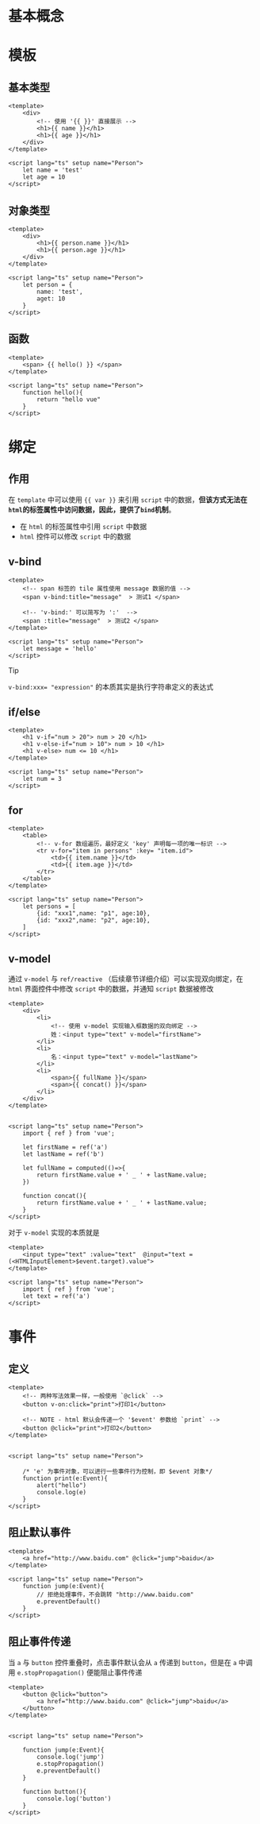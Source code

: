 # 基本概念

# 模板

## 基本类型

```vue
<template>
    <div>
        <!-- 使用 '{{ }}' 直接展示 -->
        <h1>{{ name }}</h1>
        <h1>{{ age }}</h1>
    </div>
</template>

<script lang="ts" setup name="Person">
    let name = 'test'
    let age = 10
</script>
```

## 对象类型

```vue
<template>
    <div>
        <h1>{{ person.name }}</h1>
        <h1>{{ person.age }}</h1>
    </div>
</template>

<script lang="ts" setup name="Person">
    let person = {
        name: 'test',
        aget: 10
    } 
</script>
```

## 函数

```vue
<template>
    <span> {{ hello() }} </span>
</template>

<script lang="ts" setup name="Person">
    function hello(){
        return "hello vue"
    }
</script>
```

# 绑定

## 作用

在 `template` 中可以使用 `{{ var }}` 来引用 `script` 中的数据，**但该方式无法在`html`的标签属性中访问数据，因此，提供了`bind`机制**。
- 在 `html` 的标签属性中引用 `script` 中数据
- `html` 控件可以修改 `script` 中的数据

## v-bind

```vue
<template>
    <!-- span 标签的 tile 属性使用 message 数据的值 -->
    <span v-bind:title="message"  > 测试1 </span>

    <!-- 'v-bind:' 可以简写为 ':'  -->
    <span :title="message"  > 测试2 </span>
</template>

<script lang="ts" setup name="Person">
    let message = 'hello'
</script>
```

> [!tip]
> `v-bind:xxx= "expression"` 的本质其实是执行字符串定义的表达式

## if/else

```vue
<template>
    <h1 v-if="num > 20"> num > 20 </h1>
    <h1 v-else-if="num > 10"> num > 10 </h1>
    <h1 v-else> num <= 10 </h1>
</template>

<script lang="ts" setup name="Person">
    let num = 3
</script>
```

## for

```vue
<template>
    <table>
        <!-- v-for 数组遍历，最好定义 'key' 声明每一项的唯一标识 -->
        <tr v-for="item in persons" :key= "item.id">
            <td>{{ item.name }}</td>
            <td>{{ item.age }}</td>
        </tr>
    </table>
</template>

<script lang="ts" setup name="Person">
    let persons = [
        {id: "xxx1",name: "p1", age:10},
        {id: "xxx2",name: "p2", age:10},
    ]
</script>
```

## v-model

通过 `v-model` 与 `ref/reactive` （后续章节详细介绍）可以实现双向绑定，在 `html` 界面控件中修改 `script` 中的数据，并通知 `script` 数据被修改

```vue
<template>
    <div>
        <li>
            <!-- 使用 v-model 实现输入框数据的双向绑定 -->
            姓：<input type="text" v-model="firstName">
        </li>
        <li>
            名：<input type="text" v-model="lastName">
        </li>
        <li>
            <span>{{ fullName }}</span>
            <span>{{ concat() }}</span>
        </li>
    </div>
</template>


<script lang="ts" setup name="Person">
    import { ref } from 'vue';

    let firstName = ref('a')
    let lastName = ref('b')

    let fullName = computed(()=>{
        return firstName.value + ' _ ' + lastName.value;
    })

    function concat(){
        return firstName.value + ' _ ' + lastName.value;
    }
</script>
```

对于 `v-model` 实现的本质就是

```vue
<template>
    <input type="text" :value="text"  @input="text = (<HTMLInputElement>$event.target).value">
</template>

<script lang="ts" setup name="Person">
    import { ref } from 'vue';
    let text = ref('a')
</script>
```

# 事件

## 定义

```vue
<template>
    <!-- 两种写法效果一样，一般使用 `@click` -->
    <button v-on:click="print">打印1</button>

    <!-- NOTE - html 默认会传递一个 '$event' 参数给 `print` -->
    <button @click="print">打印2</button>
</template>


<script lang="ts" setup name="Person">

    /* 'e' 为事件对象，可以进行一些事件行为控制，即 $event 对象*/
    function print(e:Event){
        alert("hello")
        console.log(e)
    }
</script>
```

## 阻止默认事件

```vue
<template>
    <a href="http://www.baidu.com" @click="jump">baidu</a>
</template>

<script lang="ts" setup name="Person">
    function jump(e:Event){
        // 拒绝处理事件，不会跳转 "http://www.baidu.com"
        e.preventDefault()
    }
</script>
```

## 阻止事件传递

当 `a` 与 `button` 控件重叠时，点击事件默认会从 `a` 传递到 `button`，但是在 `a` 中调用 `e.stopPropagation()` 便能阻止事件传递

```vue
<template>
    <button @click="button">
        <a href="http://www.baidu.com" @click="jump">baidu</a>
    </button>
</template>


<script lang="ts" setup name="Person">

    function jump(e:Event){
        console.log('jump')
        e.stopPropagation()
        e.preventDefault()
    }

    function button(){
        console.log('button')
    }
</script>
```

